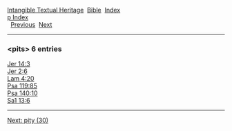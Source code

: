 [Intangible Textual Heritage](../../index)  [Bible](../index) 
[Index](index)   
[p Index](_p_)  
  [Previous](c08580)  [Next](c08582) 

------------------------------------------------------------------------

### &lt;pits&gt; 6 entries

[Jer 14:3](../kjv/jer014.htm#003)  
[Jer 2:6](../kjv/jer002.htm#006)  
[Lam 4:20](../kjv/lam004.htm#020)  
[Psa 119:85](../kjv/psa119.htm#085)  
[Psa 140:10](../kjv/psa140.htm#010)  
[Sa1 13:6](../kjv/sa1013.htm#006)  

------------------------------------------------------------------------

[Next: pity (30)](c08582)
